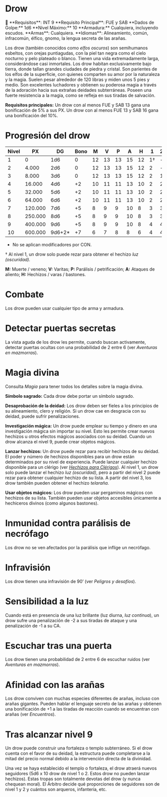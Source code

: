# Drow

<aside>
📖 **Requisitos**: INT 9
**Requisito Principal**: FUE y SAB
**Dados de Golpe:** 1d6
**Nivel Máximo:** 10
**Armadura:** Cualquiera, incluyendo escudos.
**Armas**: Cualquiera.
**Idiomas**: Alineamiento, común, infracomún, élfico, gnomo, la lengua secreta de las arañas.

</aside>

Los drow (también conocidos como *elfos oscuros*) son semihumanos esbeltos, con orejas puntiagudas, con la piel tan negra como el cielo nocturno y pelo plateado o blanco. Tienen una vida extremadamente larga, considerándose casi inmortales. Los drow habitan exclusivamente bajo tierra, donde tallan grandes ciudades de piedra y cristal. Son parientes de los elfos de la superficie, con quienes comparten su amor por la naturaleza y la magia. Suelen pesar alrededor de 120 libras y miden unos 5 pies y medio. Son excelentes luchadores y obtienen su poderosa magia a través de la adoración hacia sus extrañas deidades subterráneas. Poseen una fuerte resistencia a la magia, como se refleja en sus tiradas de salvación.

**Requisitos principales:** Un drow con al menos FUE y SAB 13 gana una bonificación de 5% a sus PX. Un drow con al menos FUE 13 y SAB 16 gana una bonificación del 10%.

# Progresión del drow

| Nivel | PX | DG | Bono | M | V | P | A | H | 1 | 2 | 3 | 4 | 5 |
| --- | --- | --- | --- | --- | --- | --- | --- | --- | --- | --- | --- | --- | --- |
| 1 | 0 | 1d6 | 0 | 12 | 13 | 13 | 15 | 12 | 1† | - | - | - | - |
| 2 | 4.000 | 2d6 | 0 | 12 | 13 | 13 | 15 | 12 | 2 | - | - | - | - |
| 3 | 8.000 | 3d6 | 0 | 12 | 13 | 13 | 15 | 12 | 2 | 1 | - | - | - |
| 4 | 16.000 | 4d6 | +2 | 10 | 11 | 11 | 13 | 10 | 2 | 2 | - | - | - |
| 5 | 32.000 | 5d6 | +2 | 10 | 11 | 11 | 13 | 10 | 2 | 2 | 1 | - | - |
| 6 | 64.000 | 6d6 | +2 | 10 | 11 | 11 | 13 | 10 | 2 | 2 | 2 | 1 | - |
| 7 | 120.000 | 7d6 | +5 | 8 | 9 | 9 | 10 | 8 | 3 | 3 | 2 | 2 | 1 |
| 8 | 250.000 | 8d6 | +5 | 8 | 9 | 9 | 10 | 8 | 3 | 3 | 3 | 2 | 2 |
| 9 | 400.000 | 9d6 | +5 | 8 | 9 | 9 | 10 | 8 | 4 | 4 | 3 | 3 | 2 |
| 10 | 600.000 | 9d6+2* | +7 | 6 | 7 | 8 | 8 | 6 | 4 | 4 | 4 | 3 | 3 |

* No se aplican modificadores por CON.

† Al nivel 1, un drow solo puede rezar para obtener el hechizo *luz (oscuridad).*

**M:** Muerte / veneno; **V:** Varitas; **P:** Parálisis / petrificación; **A:** Ataques de aliento; **H:** Hechizos / varas / bastones.

# Combate

Los drow pueden usar cualquier tipo de arma y armadura.

# Detectar puertas secretas

La vista aguda de los drow les permite, cuando buscan activamente, detectar puertas ocultas con una probabilidad de 2 entre 6 (ver *Aventuras en mazmorras*).

# Magia divina

Consulta *Magia* para tener todos los detalles sobre la magia divina.

**Símbolo sagrado:** Cada drow debe portar un símbolo sagrado.

**Desaprobación de la deidad:** Los drow deben ser fieles a los principios de su alineamiento, clero y religión. Si un drow cae en desgracia con su deidad, puede sufrir penalizaciones.

**Investigación mágica:** Un drow puede emplear su tiempo y dinero en una investigación mágica sin importar su nivel. Esto les permite crear nuevos hechizos u otros efectos mágicos asociados con su deidad. Cuando un drow alcanza el nivel 9, puede crear objetos mágicos.

**Lanzar hechizos:** Un drow puede rezar para recibir hechizos de su deidad. El poder y número de hechizos disponibles para un drow están determinados por su nivel de experiencia. Puede lanzar cualquier hechizo disponible para un clérigo (ver *[Hechizos para Clérigos](https://www.notion.so/ec0de6e71a6d444da654e1817eea8955?pvs=21)*). Al nivel 1, un drow solo puede lanzar el hechizo *luz (oscuridad)*, pero a partir del nivel 2 puede rezar para obtener cualquier hechizo de su lista. A partir del nivel 3, los drow también pueden obtener el hechizo *telaraña.*

**Usar objetos mágicos:** Los drow pueden usar pergaminos mágicos con hechizos de su lista. También pueden usar objetos accesibles únicamente a hechiceros divinos (como algunos bastones).

# Inmunidad contra parálisis de necrófago

Los drow no se ven afectados por la parálisis que inflige un necrófago.

# Infravisión

Los drow tienen una infravisión de 90’ (ver *Peligros y desafíos*).

# Sensibilidad a la luz

Cuando está en presencia de una luz brillante (luz diurna, *luz continua*), un drow sufre una penalización de -2 a sus tiradas de ataque y una penalización de -1 a su CA.

# Escuchar tras una puerta

Los drow tienen una probabilidad de 2 entre 6 de escuchar ruidos (ver *Aventuras en mazmorras*).

# Afinidad con las arañas

Los drow conviven con muchas especies diferentes de arañas, incluso con arañas gigantes. Pueden hablar el lenguaje secreto de las arañas y obtienen una bonificación de +1 a las tiradas de reacción cuando se encuentran con arañas (ver *Encuentros*).

# Tras alcanzar nivel 9

Un drow puede construir una fortaleza o templo subterráneo. Si el drow cuenta con el favor de su deidad, la estructura puede completarse a la mitad del precio normal debido a la intervención directa de la divinidad.

Una vez se haya establecido el templo o fortaleza, el drow atraerá nuevos seguidores (5d6 x 10 drow de nivel 1 o 2. Estos drow no pueden lanzar hechizos). Estas tropas son totalmente devotas del drow (y nunca chequean moral). El Árbitro decide qué proporciones de seguidores son de nivel 1 y 2 y cuántos son arqueros, infantería, etc.